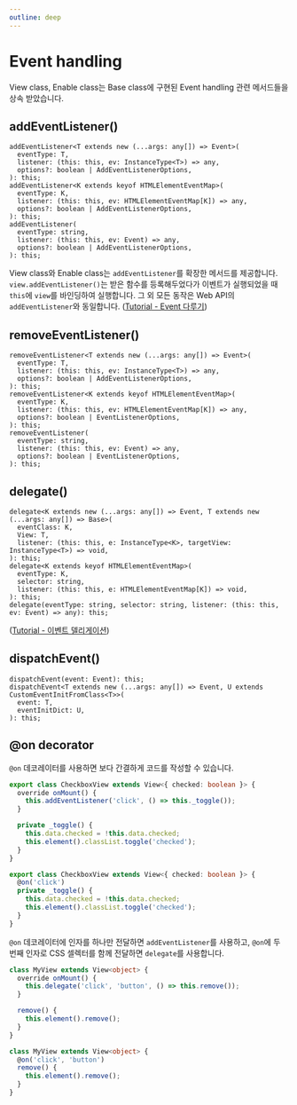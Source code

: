 ```yaml
---
outline: deep
---
```


# Event handling

View class, Enable class는 Base class에 구현된 Event handling 관련 메서드들을 상속 받았습니다.

## addEventListener()

```
addEventListener<T extends new (...args: any[]) => Event>(
  eventType: T,
  listener: (this: this, ev: InstanceType<T>) => any,
  options?: boolean | AddEventListenerOptions,
): this;
addEventListener<K extends keyof HTMLElementEventMap>(
  eventType: K,
  listener: (this: this, ev: HTMLElementEventMap[K]) => any,
  options?: boolean | AddEventListenerOptions,
): this;
addEventListener(
  eventType: string,
  listener: (this: this, ev: Event) => any,
  options?: boolean | AddEventListenerOptions,
): this;
```

View class와 Enable class는 `addEventListener`를 확장한 메서드를 제공합니다. `view.addEventListener()`는 받은 함수를 등록해두었다가 이벤트가 실행되었을 때 `this`에 `view`를 바인딩하여 실행합니다. 그 외 모든 동작은 Web API의 `addEventListener`와 동일합니다. ([Tutorial - Event 다루기](/ko/tutorial/event.html))

## removeEventListener()

```
removeEventListener<T extends new (...args: any[]) => Event>(
  eventType: T,
  listener: (this: this, ev: InstanceType<T>) => any,
  options?: boolean | AddEventListenerOptions,
): this;
removeEventListener<K extends keyof HTMLElementEventMap>(
  eventType: K,
  listener: (this: this, ev: HTMLElementEventMap[K]) => any,
  options?: boolean | EventListenerOptions,
): this;
removeEventListener(
  eventType: string,
  listener: (this: this, ev: Event) => any,
  options?: boolean | EventListenerOptions,
): this;
```

## delegate()

```
delegate<K extends new (...args: any[]) => Event, T extends new (...args: any[]) => Base>(
  eventClass: K,
  View: T,
  listener: (this: this, e: InstanceType<K>, targetView: InstanceType<T>) => void,
): this;
delegate<K extends keyof HTMLElementEventMap>(
  eventType: K,
  selector: string,
  listener: (this: this, e: HTMLElementEventMap[K]) => void,
): this;
delegate(eventType: string, selector: string, listener: (this: this, ev: Event) => any): this;
```

([Tutorial - 이벤트 델리게이션](/ko/tutorial/event.html#이벤트-델리게이트))

## dispatchEvent()

```
dispatchEvent(event: Event): this;
dispatchEvent<T extends new (...args: any[]) => Event, U extends CustomEventInitFromClass<T>>(
  event: T,
  eventInitDict: U,
): this;
```

## @on decorator

`@on` 데코레이터를 사용하면 보다 간결하게 코드를 작성할 수 있습니다.

```typescript
export class CheckboxView extends View<{ checked: boolean }> {
  override onMount() {
    this.addEventListener('click', () => this._toggle());
  }

  private _toggle() {
    this.data.checked = !this.data.checked;
    this.element().classList.toggle('checked');
  }
}

export class CheckboxView extends View<{ checked: boolean }> {
  @on('click')
  private _toggle() {
    this.data.checked = !this.data.checked;
    this.element().classList.toggle('checked');
  }
}
```

`@on` 데코레이터에 인자를 하나만 전달하면 `addEventListener`를 사용하고, `@on`에 두 번째 인자로 CSS 셀렉터를 함께 전달하면 `delegate`를 사용합니다.

```typescript
class MyView extends View<object> {
  override onMount() {
    this.delegate('click', 'button', () => this.remove());
  }

  remove() {
    this.element().remove();
  }
}

class MyView extends View<object> {
  @on('click', 'button')
  remove() {
    this.element().remove();
  }
}
```
